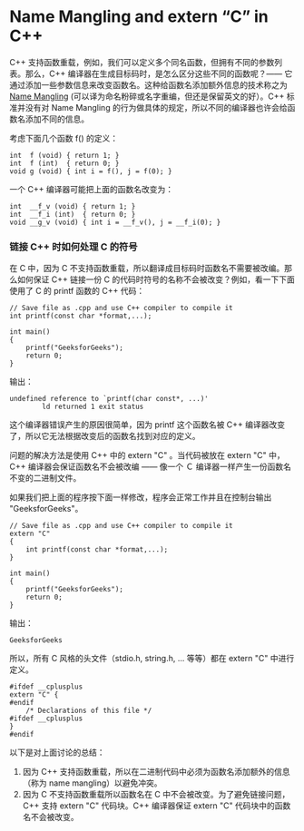 ﻿# Name Mangling and extern “C” in C++
C++ 支持函数重载，例如，我们可以定义多个同名函数，但拥有不同的参数列表。那么，C++ 编译器在生成目标码时，是怎么区分这些不同的函数呢？—— 它通过添加一些参数信息来改变函数名。这种给函数名添加额外信息的技术称之为 [Name Mangling](http://en.wikipedia.org/wiki/Name_mangling) (可以译为命名粉碎或名字重编，但还是保留英文的好）。C++ 标准并没有对 Name Mangling 的行为做具体的规定，所以不同的编译器也许会给函数名添加不同的信息。

考虑下面几个函数 f() 的定义：

```
int  f (void) { return 1; }
int  f (int)  { return 0; }
void g (void) { int i = f(), j = f(0); }
```

一个 C++ 编译器可能把上面的函数名改变为：

```
int  __f_v (void) { return 1; }
int  __f_i (int)  { return 0; }
void __g_v (void) { int i = __f_v(), j = __f_i(0); }
```

### 链接 C++ 时如何处理 C 的符号
在 C 中，因为 C 不支持函数重载，所以翻译成目标码时函数名不需要被改编。那么如何保证 C++ 链接一份 C 的代码时符号的名称不会被改变？例如，看一下下面使用了 C 的 printf 函数的 C++ 代码：

```
// Save file as .cpp and use C++ compiler to compile it
int printf(const char *format,...);
 
int main()
{
    printf("GeeksforGeeks");
    return 0;
}
```
输出：

```
undefined reference to `printf(char const*, ...)'
        ld returned 1 exit status
```

这个编译器错误产生的原因很简单，因为 printf 这个函数名被 C++ 编译器改变了，所以它无法根据改变后的函数名找到对应的定义。

问题的解决方法是使用 C++ 中的  extern "C" 。当代码被放在  extern "C" 中，C++ 编译器会保证函数名不会被改编 —— 像一个 Ｃ 编译器一样产生一份函数名不变的二进制文件。

如果我们把上面的程序按下面一样修改，程序会正常工作并且在控制台输出  "GeeksforGeeks"。

```
// Save file as .cpp and use C++ compiler to compile it
extern "C"
{
    int printf(const char *format,...);
}
 
int main()
{
    printf("GeeksforGeeks");
    return 0;
}
```
输出：
```
GeeksforGeeks
```
所以，所有 C 风格的头文件（stdio.h, string.h, ... 等等）都在  extern "C" 中进行定义。

```
#ifdef __cplusplus 
extern "C" {
#endif
    /* Declarations of this file */
#ifdef __cplusplus
}
#endif
```

以下是对上面讨论的总结：
1. 因为 C++ 支持函数重载，所以在二进制代码中必须为函数名添加额外的信息（称为 name mangling）以避免冲突。
2. 因为 C 不支持函数重载所以函数名在 C 中不会被改变。为了避免链接问题， C++ 支持 extern "C" 代码块。C++ 编译器保证 extern "C" 代码块中的函数名不会被改变。

